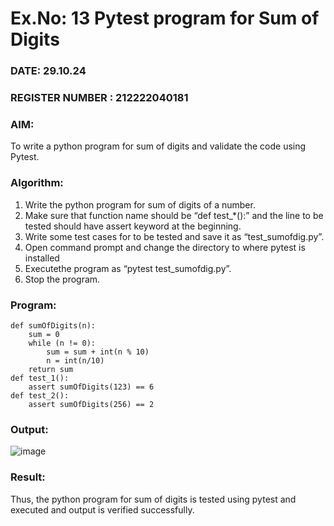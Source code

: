 # Ex.No: 13  Pytest program for Sum of Digits 

### DATE: 29.10.24                                                                          
### REGISTER NUMBER : 212222040181
### AIM: 
To write a python program for sum of digits and validate the code using Pytest. 
### Algorithm:

1. Write the python program for sum of digits of a number. 
2. Make sure that function name should be “def test_*():” and the line to be tested 
should have assert keyword at the beginning. 
3. Write some test cases for to be tested and save it as “test_sumofdig.py”. 
4. Open command prompt and change the directory to where pytest is installed
5. Executethe program as “pytest test_sumofdig.py”. 
6. Stop the program.

### Program:

```
def sumOfDigits(n): 
    sum = 0 
    while (n != 0): 
        sum = sum + int(n % 10) 
        n = int(n/10) 
    return sum 
def test_1(): 
    assert sumOfDigits(123) == 6 
def test_2(): 
    assert sumOfDigits(256) == 2

```

### Output:

![image](https://github.com/user-attachments/assets/a1f710b2-92b6-4d3f-9626-fe8798648689)


### Result:
Thus, the python program for sum of digits is tested using pytest and executed and output is verified successfully.

